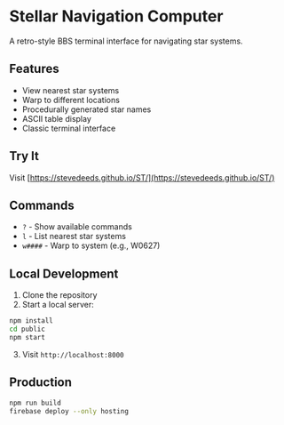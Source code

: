 # Stellar Navigation Computer

A retro-style BBS terminal interface for navigating star systems.

## Features
- View nearest star systems
- Warp to different locations
- Procedurally generated star names
- ASCII table display
- Classic terminal interface

## Try It
Visit [https://stevedeeds.github.io/ST/](https://stevedeeds.github.io/ST/)

## Commands
- `?` - Show available commands
- `l` - List nearest star systems
- `w####` - Warp to system (e.g., W0627)

## Local Development
1. Clone the repository
2. Start a local server:
```bash
npm install
cd public
npm start
```
3. Visit `http://localhost:8000`

## Production
```bash
npm run build
firebase deploy --only hosting
```